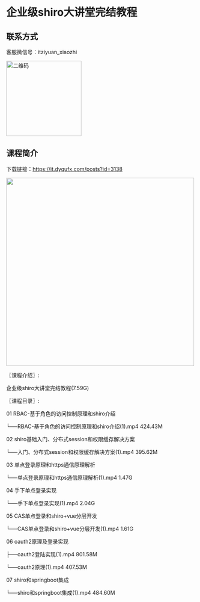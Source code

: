 # 企业级shiro大讲堂完结教程

## 联系方式

客服微信号：itziyuan_xiaozhi

<img src="https://ziyuanyun.oss-cn-guangzhou.aliyuncs.com/common/20240614073449/666b82192834a.jpg" width="200" height="200" alt="二维码">

## 课程简介

下载链接：https://it.dyqufx.com/posts?id=3138

<img src="https://ziyuanyun.oss-cn-guangzhou.aliyuncs.com/yun/20240515185024/664493703fcd7.jpg" width="500" alt="">

  〖课程介绍〗:

 企业级shiro大讲堂完结教程(7.59G)

 〖课程目录〗:

 01 RBAC-基于角色的访问控制原理和shiro介绍

 └──RBAC-基于角色的访问控制原理和shiro介绍(1).mp4 424.43M

 02 shiro基础入门、分布式session和权限缓存解决方案

 └──入门、分布式session和权限缓存解决方案(1).mp4 395.62M

 03 单点登录原理和https通信原理解析

 └──单点登录原理和https通信原理解析(1).mp4 1.47G

 04 手下单点登录实现

 └──手下单点登录实现(1).mp4 2.04G

 05 CAS单点登录和shiro+vue分层开发

 └──CAS单点登录和shiro+vue分层开发(1).mp4 1.61G

 06 oauth2原理及登录实现

 ├──oauth2登陆实现(1).mp4 801.58M

 └──oauth2原理(1).mp4 407.53M

 07 shiro和springboot集成

 └──shiro和springboot集成(1).mp4 484.60M

  